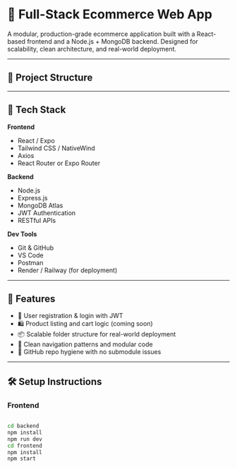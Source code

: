 # 🛒 Full-Stack Ecommerce Web App

A modular, production-grade ecommerce application built with a React-based frontend and a Node.js + MongoDB backend. Designed for scalability, clean architecture, and real-world deployment.

---

## 📁 Project Structure



---

## 🚀 Tech Stack

**Frontend**
- React / Expo
- Tailwind CSS / NativeWind
- Axios
- React Router or Expo Router

**Backend**
- Node.js
- Express.js
- MongoDB Atlas
- JWT Authentication
- RESTful APIs

**Dev Tools**
- Git & GitHub
- VS Code
- Postman
- Render / Railway (for deployment)

---

## 🧪 Features

- 🔐 User registration & login with JWT
- 🛍️ Product listing and cart logic (coming soon)
- 📦 Scalable folder structure for real-world deployment
- 🧭 Clean navigation patterns and modular code
- 🧹 GitHub repo hygiene with no submodule issues

---

## 🛠️ Setup Instructions

### Frontend
```bash

cd backend
npm install
npm run dev
cd frontend
npm install
npm start
